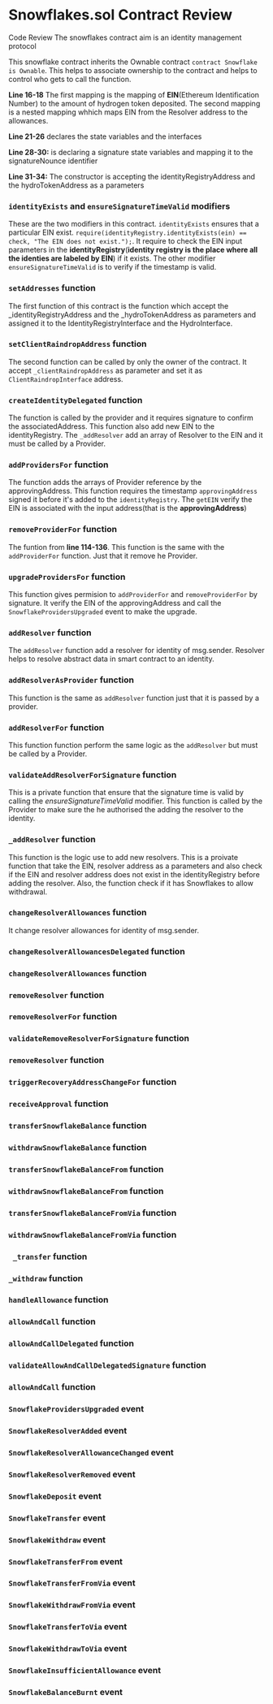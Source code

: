 # Snowflakes.sol Contract Review
Code Review
 The snowflakes contract aim is an identity management protocol

This snowflake contract inherits the Ownable contract ``` contract Snowflake is Ownable ```. This helps to associate ownership to the contract and helps to control who gets to call the function.

**Line 16-18** The first mapping is the mapping of **EIN**(Ethereum Identification Number) to the amount of hydrogen token deposited.
The second mapping is a nested mapping whhich maps EIN from the Resolver address to the allowances. 

**Line 21-26** declares the state variables and the interfaces 

**Line 28-30:** is declaring a signature state variables and mapping it to the signatureNounce identifier 

**Line 31-34:** The constructor is accepting the identityRegistryAddress and the hydroTokenAddress as a parameters 

### ```identityExists```  and ```ensureSignatureTimeValid``` modifiers
These are the two modifiers in this contract. ```identityExists``` ensures that a particular EIN exist. ``` require(identityRegistry.identityExists(ein) == check, "The EIN does not exist."); ```. It require to check the EIN input parameters in the **identityRegistry**(__identity registry is the place where all the identies are labeled by EIN__) if it exists. The other modifier ```ensureSignatureTimeValid``` is to verify if the timestamp is valid.

### ```setAddresses``` function
The first function of this contract is the function which accept the _identityRegistryAddress and the _hydroTokenAddress as parameters and assigned it to the IdentityRegistryInterface and the HydroInterface.

### ```setClientRaindropAddress``` function
The second function can be called by only the owner of the contract. It accept ```_clientRaindropAddress``` as parameter and set it as ```ClientRaindropInterface``` address.


### ```createIdentityDelegated``` function
The function is called by the provider and it requires signature to confirm the associatedAddress. This function also add new EIN to the identityRegistry. The ```_addResolver``` add an array of Resolver to the EIN and it must be called by a Provider.


### ```addProvidersFor``` function
The function adds the arrays of Provider reference by the approvingAddress. This function requires the timestamp ```approvingAddress``` signed it before it's added to the ```identityRegistry```. The ```getEIN``` verify the EIN is associated with the input address(that is the **approvingAddress**)


### ```removeProviderFor``` function
The funtion from **line 114-136**. This function is the same with the ```addProviderFor``` function. Just that it remove he Provider.


### ```upgradeProvidersFor``` function
This function gives permision to ```addProviderFor``` and ```removeProviderFor``` by signature. It verify the EIN of the approvingAddress and call the ```SnowflakeProvidersUpgraded``` event to make the upgrade.


### ```addResolver``` function
The ```addResolver``` function add a resolver for identity of msg.sender. Resolver helps to resolve abstract data in smart contract to an identity.


### ```addResolverAsProvider``` function
This function is the same as ```addResolver``` function just that it is passed by a provider.


### ```addResolverFor``` function
This function function perform the same logic as the ```addResolver``` but must be called by a Provider.


### ```validateAddResolverForSignature``` function
This is a private function that ensure that the signature time is valid by calling the *ensureSignatureTimeValid* modifier. This function is called by the Provider to make sure the he authorised the adding the resolver to the identity.


### ```_addResolver``` function
This function is the logic use to add new resolvers. This is a proivate function that take the EIN, resolver address as a parameters and also check if the EIN and resolver address does not exist in the identityRegistry before adding the resolver. Also, the function check if it has Snowflakes to allow withdrawal.


### ```changeResolverAllowances``` function
It change resolver allowances for identity of msg.sender.


### ```changeResolverAllowancesDelegated``` function
### ```changeResolverAllowances``` function
### ```removeResolver``` function
### ```removeResolverFor``` function
### ```validateRemoveResolverForSignature``` function
### ```removeResolver``` function
### ```triggerRecoveryAddressChangeFor``` function
### ```receiveApproval``` function
### ```transferSnowflakeBalance``` function
### ```withdrawSnowflakeBalance``` function
### ```transferSnowflakeBalanceFrom``` function
### ```withdrawSnowflakeBalanceFrom``` function
### ```transferSnowflakeBalanceFromVia``` function
### ```withdrawSnowflakeBalanceFromVia``` function
### ``` _transfer``` function
### ```_withdraw``` function
### ```handleAllowance``` function
### ```allowAndCall``` function
### ```allowAndCallDelegated``` function
### ```validateAllowAndCallDelegatedSignature``` function
### ```allowAndCall``` function
### ```SnowflakeProvidersUpgraded``` event
### ```SnowflakeResolverAdded``` event
### ```SnowflakeResolverAllowanceChanged``` event
### ```SnowflakeResolverRemoved``` event
### ```SnowflakeDeposit``` event
### ```SnowflakeTransfer``` event
### ```SnowflakeWithdraw``` event
### ```SnowflakeTransferFrom``` event
### ```SnowflakeTransferFromVia``` event
### ```SnowflakeWithdrawFromVia``` event
### ```SnowflakeTransferToVia``` event
### ```SnowflakeWithdrawToVia``` event
### ```SnowflakeInsufficientAllowance``` event
### ```SnowflakeBalanceBurnt``` event
